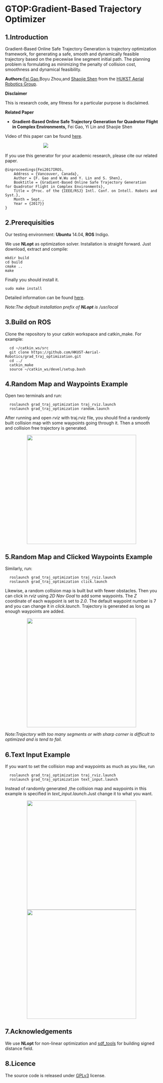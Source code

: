 # GTOP:Gradient-Based Trajectory Optimizer
## 1.Introduction

 Gradient-Based Online Safe Trajectory Generation is trajectory optimization framework, for generating a
safe, smooth and dynamically feasible trajectory based on the piecewise line segment initial path. The planning 
problem is formulating as minimizing the penalty of collision cost,
smoothness and dynamical feasibility.

**Authors:**[Fei Gao](https://ustfei.com/),Boyu Zhou,and [Shaojie Shen](http://www.ece.ust.hk/ece.php/profile/facultydetail/eeshaojie) from the [HUKST Aerial Robotics Group](uav.ust.hk).

**Disclaimer**

This is research code, any fitness for a particular purpose is disclaimed.

**Related Paper**
* **Gradient-Based Online Safe Trajectory Generation
for Quadrotor Flight in Complex Environments,** Fei Gao, Yi Lin and Shaojie Shen

Video of this paper can be found [here](http://www.bilibili.com/video/av16979476/).

&emsp;&emsp;&emsp;&emsp;&emsp;&emsp;&emsp;&emsp;&emsp;[![](https://github.com/HKUST-Aerial-Robotics/grad_traj_optimization/blob/master/pic/video.png)](http://www.bilibili.com/video/av16979476/)


If you use this generator for your academic research, please cite our related paper.
```
@inproceedings{Fei2017IROS,
	Address = {Vancouver, Canada},
	Author = {F. Gao and W.Wu and Y. Lin and S. Shen},
	Booktitle = {Gradient-Based Online Safe Trajectory Generation
for Quadrotor Flight in Complex Environments},
	Title = {Proc. of the {IEEE/RSJ} Intl. Conf. on Intell. Robots and Syst.},
	Month = Sept.,
	Year = {2017}}
}
```
## 2.Prerequisities
  Our testing environment: **Ubuntu** 14.04, **ROS** Indigo.

  We use **NLopt** as optimization solver. Installation is straight forward. Just download, extract and compile:
  ```
  mkdir build
  cd build
  cmake ..
  make
  ```

  Finally you should install it.
  ```
  sudo make install
  ```

  Detailed information can be found [here](https://nlopt.readthedocs.io/en/latest/).

  *Note:The default installation prefix of **NLopt** is /usr/local*


## 3.Build on ROS
  Clone the repository to your catkin workspace and catkin_make. For example:
```
  cd ~/catkin_ws/src
  git clone https://github.com/HKUST-Aerial-Robotics/grad_traj_optimization.git
  cd ../
  catkin_make
  source ~/catkin_ws/devel/setup.bash
```


## 4.Random Map and Waypoints Example
Open two terminals and run:
```
  roslaunch grad_traj_optimization traj_rviz.launch
  roslaunch grad_traj_optimization random.launch
```

  After running and open *rviz* with traj.rviz file, you should find a randomly built collision map with some waypoints going through it.
  Then a smooth and collision free trajectory is generated. 
  
  <div align=center>
  <img src="https://github.com/HKUST-Aerial-Robotics/grad_traj_optimization/blob/master/pic/random.gif" width = "360" height = "360">
  </div>
  
## 5.Random Map and Clicked Waypoints Example
Similarly, run:
```
  roslaunch grad_traj_optimization traj_rviz.launch
  roslaunch grad_traj_optimization click.launch
```

  Likewise, a random collision map is built but with fewer obstacles. Then you can click in *rviz* using *2D Nav Goal* to add 
  some waypoints. The *Z* coordinate of each waypoint is set to *2.0*.  The default waypoint number is 7 and you can change it in *click.launch*. Trajectory is 
  generated as long as enough waypoints are added. 

  <div align=center>
  <img src="https://github.com/HKUST-Aerial-Robotics/grad_traj_optimization/blob/master/pic/click.gif" width = "360" height = "360">
  </div>

  *Note:Trajectory with too many segments or with sharp corner is difficult to optimized and is tend to fail.*

## 6.Text Input Example
If you want to set the collision map and waypoints as much as you like, run
```
  roslaunch grad_traj_optimization traj_rviz.launch
  roslaunch grad_traj_optimization text_input.launch
```

Instead of randomly generated ,the collision map and waypoints in this example is specified in *text_input.launch*.Just change it to what you want.

  <div align=center>
  <img src="https://github.com/HKUST-Aerial-Robotics/grad_traj_optimization/blob/master/pic/text1.png" width = "360" height = "360">
  </div>

  <div align=center>
  <img src="https://github.com/HKUST-Aerial-Robotics/grad_traj_optimization/blob/master/pic/text2.png" width = "360" height = "360">
  </div>


## 7.Acknowledgements
  We use **NLopt** for non-linear optimization and [sdf_tools](https://github.com/UM-ARM-Lab/sdf_tools) for building signed distance field.

## 8.Licence
The source code is released under [GPLv3](http://www.gnu.org/licenses/) license.


